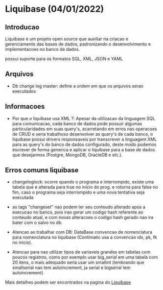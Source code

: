 # Liquibase (04/01/2022)

## Introducao

Liquibase e um projeto open source que auxiliar na criacao e gerenciamento das bases de dados, padronizando o desenvolvimento e implementacoes no banco de dados.

possui suporte para os formatos SQL, XML, JSON e YAML

## Arquivos

- Db change log master: define a ordem em que os arquivos serao executados

## Informacoes

- Por que o liquibase usa XML ?: Apesar da utilizacao da linguagem SQL para comunicacao, cada banco de dados pode possuir algumas particularidades em suas query's, acarretando em erros nas operacoes de CRUD e seria trabalhoso desenvolver as query's de cada banco, o liquibase possui drivers responsaveis por transcrever a linguagem XML para as query's do banco de dados configurado, deste modo podemos escrever de forma generica e aplicar o liquibase para a base de dados que desejarmos (Postgre, MongoDB, OracleDB e etc.).

## Erros comuns liquibase

- changeloglock: ocorre quando o programa e interrompido, existe uma tabela que e alterada para true no inicio do prog. e rotorna para false no fim, caso o programa seja interrompido e uma nova tentativa seja executada

- as tags "changeset" nao podem ter seu conteudo alterado apos a execucao no banco, pois irao gerar um codigo hash referente ao conteudo atual, e com novas alteracoes o codigo hash gerado nao ira bater com o salvo no db.



- Atencao ao trabalhar com DB: DataBase convencao de nomenclatura para nomenclatura no liquibase (Contimatic usa a convencao idx, pk, fk no inicio).

- Atencao para nao utilizar tipos de variaveis grandes em tabelas com poucos registros, como por exemplo usar big_serial em uma tabela com 20 itens, o mais adequado seria usar um smallint (lembrando que smallserial nao tem autoincrement, ja serial e bigserial tem autoincrement).

Mais detalhes podem ser encontrados na pagina do [Liquibase](https://www.liquibase.org/)




